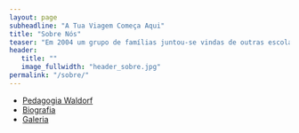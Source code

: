 ```yaml
---
layout: page
subheadline: "A Tua Viagem Começa Aqui"
title: "Sobre Nós"
teaser: "Em 2004 um grupo de famílias juntou-se vindas de outras escolas com as certezas do que não queriam, procurando respostas mais humanistas, fraternas e ajustadas para os seus filhos. Nessa vontade de fazer diferente semearam esta linda e doce semente."
header:
   title: ""
   image_fullwidth: "header_sobre.jpg"
permalink: "/sobre/"
---
```


<ul>
    <li><a href="/sobre/waldorf/">Pedagogia Waldorf</a></li>
    <li><a href="/sobre/biografia/">Biografia</a></li>
    <li><a href="/sobre/galeria/">Galeria</a></li>
</ul>
